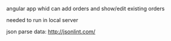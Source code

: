 angular app whid can add orders and show/edit existing orders

needed to run in local server

json parse data: http://jsonlint.com/
